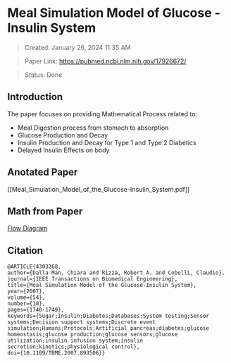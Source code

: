 # Meal Simulation Model of Glucose - Insulin System

>Created: January 26, 2024 11:35 AM

>Paper Link: https://pubmed.ncbi.nlm.nih.gov/17926672/

>Status: Done
## Introduction

The paper focuses on providing Mathematical Process related to:

- Meal Digestion process from stomach to absorption
- Glucose Production and Decay
- Insulin Production and Decay for Type 1 and Type 2 Diabetics
- Delayed Insulin Effects on body

## Anotated Paper

[[Meal_Simulation_Model_of_the_Glucose-Insulin_System.pdf]]

## Math from Paper

[Flow Diagram](https://app.diagrams.net/#G113j5YKiaKDLgyCy4NlMVUe47Istww86N)

## Citation

```
@ARTICLE{4303268,
author={Dalla Man, Chiara and Rizza, Robert A. and Cobelli, Claudio},
journal={IEEE Transactions on Biomedical Engineering},
title={Meal Simulation Model of the Glucose-Insulin System},
year={2007},
volume={54},
number={10},
pages={1740-1749},
keywords={Sugar;Insulin;Diabetes;Databases;System testing;Sensor systems;Decision support systems;Discrete event simulation;Humans;Protocols;Artificial pancreas;diabetes;glucose homeostasis;glucose production;glucose sensors;glucose utilization;insulin infusion system;insulin secretion;kinetics;physiological control},
doi={10.1109/TBME.2007.893506}}
```